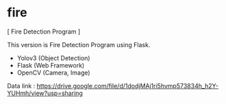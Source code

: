 # fire

[ Fire Detection Program ]

This version is Fire Detection Program using Flask.
 - Yolov3 (Object Detection)
 - Flask (Web Framework)
 - OpenCV (Camera, Image)
 
 Data link : https://drive.google.com/file/d/1dodjMAj1ri5hvmp573834h_h2Y-YUHmh/view?usp=sharing
 
